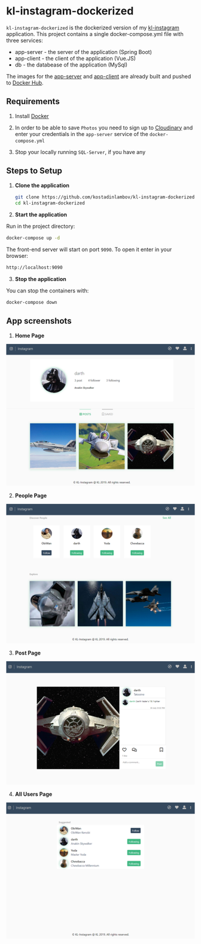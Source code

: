 # kl-instagram-dockerized

`kl-instagram-dockerized` is the dockerized version of my [kl-instagram](https://github.com/kostadinlambov/kl-instagram/) application. 
This project contains a single docker-compose.yml file with three services:
- app-server - the server of the application (Spring Boot)
- app-client - the client of the application (Vue.JS)
- db - the databease of the application (MySql)

The images for the [app-server](https://hub.docker.com/repository/docker/klambov/instagram_app-server) and [app-client](https://hub.docker.com/repository/docker/klambov/instagram_app-client) are already built and pushed to [Docker Hub](https://hub.docker.com/).


## Requirements

1. Install [Docker](https://www.docker.com/products/docker-desktop)

2. In order to be able to save `Photos` you need to sign up to [Cloudinary](https://cloudinary.com/) and enter your credentials in the `app-server` service of the `docker-compose.yml`

3. Stop your locally running `SQL-Server`, if you have any

## Steps to Setup

1. **Clone the application**

	```bash
	git clone https://github.com/kostadinlambov/kl-instagram-dockerized.git
	cd kl-instagram-dockerized
	```

2. **Start the application**

Run in the project directory:

```bash
docker-compose up -d
```

The front-end server will start on port `9090`. To open it enter in your browser:

```bash
http://localhost:9090
```

3. **Stop the application**

You can stop the containers with:

 ```bash 
 docker-compose down
 ```
 ## App screenshots

1. **Home Page**

 ![App Screenshot](readme-images/home-page-dockerized.PNG)

2. **People Page**

 ![App Screenshot](readme-images/people-page-dockerized.PNG)

3. **Post Page**

 ![App Screenshot](readme-images/post-page-dockerized.PNG)

4. **All Users Page**

 ![App Screenshot](readme-images/all-people-dockerized.PNG)
